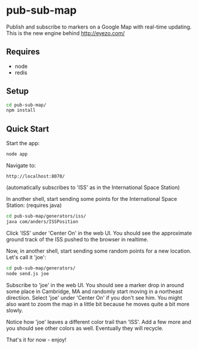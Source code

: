 pub-sub-map
===========

Publish and subscribe to markers on a Google Map with real-time updating. This is the new engine behind http://eyezo.com/

Requires
----------------
* node
* redis

Setup
---------------
```sh
cd pub-sub-map/
npm install
```

Quick Start
--------------------------------------------------------
Start the app:
```sh
node app
```

Navigate to:
```
http://localhost:8070/
```
(automatically subscribes to 'ISS' as in the International Space Station)

In another shell, start sending some points for the International Space Station: (requires java)
```sh
cd pub-sub-map/generators/iss/
java com/anders/ISSPosition
```

Click 'ISS' under 'Center On' in the web UI. You should see the approximate ground track of the ISS pushed to the browser in realtime.

Now, in another shell, start sending some random points for a new location. Let's call it 'joe':
```sh
cd pub-sub-map/generators/
node send.js joe
```

Subscribe to 'joe' in the web UI. You should see a marker drop in around some place in Cambridge, MA and randomly start moving in a northeast directiion. Select 'joe' under 'Center On' if you don't see him. You might also want to zoom the map in a little bit because he moves quite a bit more slowly.

Notice how 'joe' leaves a different color trail than 'ISS'. Add a few more and you should see other colors as well. Eventually they will recycle.

That's it for now - enjoy!
